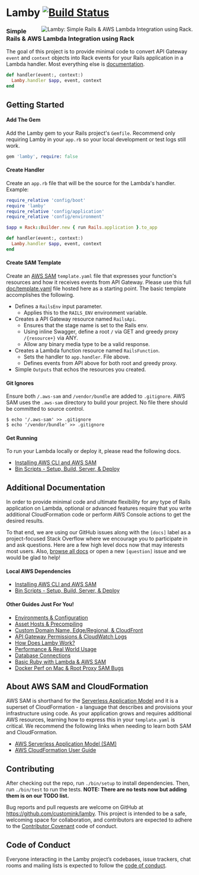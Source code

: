 
# Lamby [![Build Status](https://travis-ci.org/customink/lamby.svg?branch=master)](https://travis-ci.org/customink/lamby)

<img src="https://user-images.githubusercontent.com/2381/54278425-af365680-4568-11e9-972a-6b73e0a44bb5.jpg" alt="Lamby: Simple Rails & AWS Lambda Integration using Rack." align="right" /><h3>Simple Rails & AWS Lambda Integration using Rack</h3>

The goal of this project is to provide minimal code to convert API Gateway `event` and `context` objects into Rack events for your Rails application in a Lambda handler. Most everything else is [documentation](https://github.com/customink/lamby/issues?q=is%3Aissue+is%3Aopen+label%3Adocs+sort%3Acreated-asc).

```ruby
def handler(event:, context:)
  Lamby.handler $app, event, context
end
```


## Getting Started

#### Add The Gem

Add the Lamby gem to your Rails project's `Gemfile`. Recommend only requiring Lamby in your `app.rb` so your local development or test logs still work.

```ruby
gem 'lamby', require: false
```

#### Create Handler

Create an `app.rb` file that will be the source for the Lambda's handler. Example:

```ruby
require_relative 'config/boot'
require 'lamby'
require_relative 'config/application'
require_relative 'config/environment'

$app = Rack::Builder.new { run Rails.application }.to_app

def handler(event:, context:)
  Lamby.handler $app, event, context
end
```

#### Create SAM Template

Create an [AWS SAM](https://github.com/awslabs/serverless-application-model/blob/master/versions/2016-10-31.md) `template.yaml` file that expresses your function's resources and how it receives events from API Gateway. Please use this full [doc/template.yaml](doc/template.yaml) file hosted here as a starting point. The basic template accomplishes the following.

* Defines a `RailsEnv` input parameter.
  - Applies this to the `RAILS_ENV` environment variable.
* Creates a API Gateway resource named `RailsApi`.
  - Ensures that the stage name is set to the Rails env.
  - Using inline Swagger, define a root `/` via GET and greedy proxy `/{resource+}` via ANY.
  - Allow any binary media type to be a valid response.
* Creates a Lambda function resource named `RailsFunction`.
  - Sets the handler to `app.handler`. File above.
  - Defines events from API above for both root and greedy proxy.
* Simple `Outputs` that echos the resources you created.

#### Git Ignores

Ensure both `/.aws-sam` and `/vendor/bundle` are added to `.gitignore`. AWS SAM uses the `.aws-sam` directory to build your project. No file there should be committed to source control.

```shell
$ echo '/.aws-sam' >> .gitignore
$ echo '/vendor/bundle' >> .gitignore
```

#### Get Running

To run your Lambda locally or deploy it, please read the following docs.

* [Installing AWS CLI and AWS SAM](https://github.com/customink/lamby/issues/18)
* [Bin Scripts - Setup, Build, Server, & Deploy](https://github.com/customink/lamby/issues/17)

## Additional Documentation

In order to provide minimal code and ultimate flexibility for any type of Rails application on Lambda, optional or advanced features require that you write additional CloudFormation code or perform AWS Console actions to get the desired results.

To that end, we are using our GitHub issues along with the `[docs]` label as a project-focused Stack Overflow where we encourage you to participate in and ask questions. Here are a few high level docs now that may interests most users. Also, [browse all docs](https://github.com/customink/lamby/issues?q=is%3Aissue+is%3Aopen+label%3Adocs) or open a new `[question]` issue and we would be glad to help!

#### Local AWS Dependencies

* [Installing AWS CLI and AWS SAM](https://github.com/customink/lamby/issues/18)
* [Bin Scripts - Setup, Build, Server, & Deploy](https://github.com/customink/lamby/issues/17)

#### Other Guides Just For You!

* [Environments & Configuration](https://github.com/customink/lamby/issues/28)
* [Asset Hosts & Precompiling](https://github.com/customink/lamby/issues/29)
* [Custom Domain Name, Edge/Regional, & CloudFront](https://github.com/customink/lamby/issues/10)
* [API Gateway Permissions & CloudWatch Logs](https://github.com/customink/lamby/issues/6)
* [How Does Lamby Work?](https://github.com/customink/lamby/issues/12)
* [Performance & Real World Usage](https://github.com/customink/lamby/issues/16)
* [Database Connections](https://github.com/customink/lamby/issues/13)
* [Basic Ruby with Lambda & AWS SAM](https://github.com/customink/lamby/issues/14)
* [Docker Perf on Mac & Root Proxy SAM Bugs](https://github.com/customink/lamby/issues/15)


## About AWS SAM and CloudFormation

AWS SAM is shorthand for the [Serverless Application Model](https://github.com/awslabs/serverless-application-model) and it is a superset of CloudFormation - a language that describes and provisions your infrastructure using code. As your application grows and requires additional AWS resources, learning how to express this in your `template.yaml` is critical. We recommend the following links when needing to learn both SAM and CloudFormation.

* [AWS Serverless Application Model (SAM)](https://github.com/awslabs/serverless-application-model/blob/master/versions/2016-10-31.md)
* [AWS CloudFormation User Guide](https://docs.aws.amazon.com/AWSCloudFormation/latest/UserGuide/Welcome.html)


## Contributing

After checking out the repo, run `./bin/setup` to install dependencies. Then, run `./bin/test` to run the tests. **NOTE: There are no tests now but adding them is on our TODO list.**

Bug reports and pull requests are welcome on GitHub at https://github.com/customink/lamby. This project is intended to be a safe, welcoming space for collaboration, and contributors are expected to adhere to the [Contributor Covenant](http://contributor-covenant.org) code of conduct.


## Code of Conduct

Everyone interacting in the Lamby project’s codebases, issue trackers, chat rooms and mailing lists is expected to follow the [code of conduct](https://github.com/customink/lamby/blob/master/CODE_OF_CONDUCT.md).
